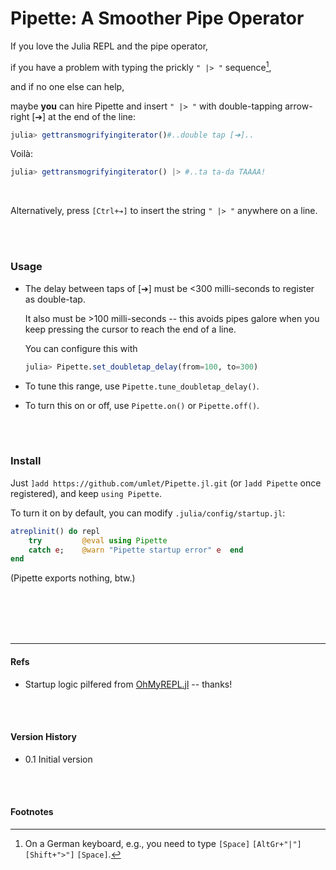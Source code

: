 # Pipette: A Smoother Pipe Operator

If you love the Julia REPL and the pipe operator,

if you have a problem with typing the prickly `" |> "` sequence[^1],

and if no one else can help,

maybe **you** can hire Pipette and insert `" |> "` with double-tapping arrow-right [➔] at the end of the line:

```julia
julia> gettransmogrifyingiterator()#..double tap [➔]..
```
Voilà:
```julia
julia> gettransmogrifyingiterator() |> #..ta ta-da TAAAA!
```

<br>

Alternatively, press `[Ctrl+➔]` to insert the string `" |> "` anywhere on a line.

<br>
<br>



### Usage

- The delay between taps of [➔] must be <300 milli-seconds to register as double-tap.

  It also must be >100 milli-seconds -- this avoids pipes galore when you keep pressing the cursor to reach the end of a line.

  You can configure this with
  ```julia
  julia> Pipette.set_doubletap_delay(from=100, to=300)
  ```

- To tune this range, use `Pipette.tune_doubletap_delay()`.

- To turn this on or off, use `Pipette.on()` or `Pipette.off()`.

<br>
<br>



### Install

Just `]add https://github.com/umlet/Pipette.jl.git` (or `]add Pipette` once registered), and keep `using Pipette`.

To turn it on by default, you can modify `.julia/config/startup.jl`:

```julia
atreplinit() do repl
    try         @eval using Pipette  
    catch e;    @warn "Pipette startup error" e  end
end
```

(Pipette exports nothing, btw.)

<br>
<br>
<br>
<br>



---
#### Refs

- Startup logic pilfered from [OhMyREPL.jl](https://github.com/KristofferC/OhMyREPL.jl) -- thanks!

<br>
<br>



#### Version History
- 0.1 Initial version

<br>
<br>



#### Footnotes
[^1]: On a German keyboard, e.g., you need to type `[Space]` `[AltGr+"|"]` `[Shift+">"]` `[Space]`.



<!-- alt repr of cursor:
[🡲] -->

